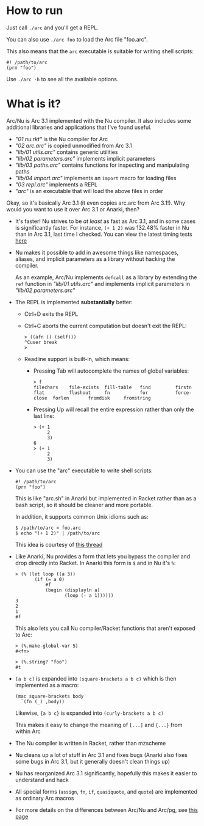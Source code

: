 How to run
==========

Just call `./arc` and you'll get a REPL.

You can also use `./arc foo` to load the Arc file "foo.arc".

This also means that the `arc` executable is suitable for writing shell
scripts:

    #! /path/to/arc
    (prn "foo")

Use `./arc -h` to see all the available options.


What is it?
===========

Arc/Nu is Arc 3.1 implemented with the Nu compiler. It also includes some
additional libraries and applications that I've found useful.

  * _"01 nu.rkt"_ is the Nu compiler for Arc
  * _"02 arc.arc"_ is copied unmodified from Arc 3.1
  * _"lib/01 utils.arc"_ contains generic utilities
  * _"lib/02 parameters.arc"_ implements implicit parameters
  * _"lib/03 paths.arc"_ contains functions for inspecting and manipulating paths
  * _"lib/04 import.arc"_ implements an `import` macro for loading files
  * _"03 repl.arc"_ implements a REPL
  * _"arc"_ is an executable that will load the above files in order

Okay, so it's basically Arc 3.1 (it even copies arc.arc from Arc 3.1!).
Why would you want to use it over Arc 3.1 or Anarki, then?

  * It's faster! Nu strives to be *at least* as fast as Arc 3.1, and in some
    cases is significantly faster. For instance, `(+ 1 2)` was 132.48% faster
    in Nu than in Arc 3.1, last time I checked. You can view the latest timing
    tests [here](../tree/nu/timing)

  * Nu makes it possible to add in awesome things like namespaces, aliases,
    and implicit parameters as a library without hacking the compiler.

    As an example, Arc/Nu implements `defcall` as a library by extending the
    `ref` function in _"lib/01 utils.arc"_ and implements implicit parameters
    in _"lib/02 parameters.arc"_

  * The REPL is implemented **substantially** better:

      * Ctrl+D exits the REPL

      * Ctrl+C aborts the current computation but doesn't exit the REPL:

            > ((afn () (self)))
            ^Cuser break
            >

      * Readline support is built-in, which means:

          * Pressing Tab will autocomplete the names of global variables:

                > f
                filechars    file-exists  fill-table   find         firstn       flat         flushout     fn           for          force-close  forlen       fromdisk     fromstring

          * Pressing Up will recall the entire expression rather than only the
            last line:

                > (+ 1
                     2
                     3)
                6
                > (+ 1
                     2
                     3)

  * You can use the "arc" executable to write shell scripts:

        #! /path/to/arc
        (prn "foo")

    This is like "arc.sh" in Anarki but implemented in Racket rather than as a
    bash script, so it should be cleaner and more portable.

    In addition, it supports common Unix idioms such as:

        $ /path/to/arc < foo.arc
        $ echo "(+ 1 2)" | /path/to/arc

    This idea is courtesy of [this thread](http://arclanguage.org/item?id=10344)

  * Like Anarki, Nu provides a form that lets you bypass the compiler and drop
    directly into Racket. In Anarki this form is `$` and in Nu it's `%`:

        > (% (let loop ((a 3))
               (if (= a 0)
                   #f
                   (begin (displayln a)
                          (loop (- a 1))))))
        3
        2
        1
        #f

    This also lets you call Nu compiler/Racket functions that aren't exposed
    to Arc:

        > (%.make-global-var 5)
        #<fn>

        > (%.string? "foo")
        #t

  * `[a b c]` is expanded into `(square-brackets a b c)` which is then
    implemented as a macro:

        (mac square-brackets body
          `(fn (_) ,body))

    Likewise, `{a b c}` is expanded into `(curly-brackets a b c)`

    This makes it easy to change the meaning of `[...]` and `{...}` from
    within Arc

  * The Nu compiler is written in Racket, rather than mzscheme

  * Nu cleans up a lot of stuff in Arc 3.1 and fixes bugs (Anarki also fixes
    some bugs in Arc 3.1, but it generally doesn't clean things up)

  * Nu has reorganized Arc 3.1 significantly, hopefully this makes it easier
    to understand and hack

  * All special forms (`assign`, `fn`, `if`, `quasiquote`, and `quote`) are
    implemented as ordinary Arc macros

  * For more details on the differences between Arc/Nu and Arc/pg, see [this
    page](../blob/lite-nu/notes/differences.md)
